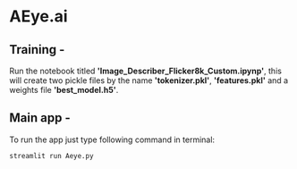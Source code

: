 # AEye.ai

## Training - 
Run the notebook titled **'Image_Describer_Flicker8k_Custom.ipynp'**, this will create two pickle files by the name **'tokenizer.pkl'**, **'features.pkl'** and a weights file **'best_model.h5'**.

## Main app - 
To run the app just type following command in terminal:<br>
```
streamlit run Aeye.py
```

